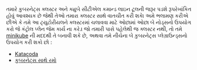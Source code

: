 તમારે કુબરનેટ્સ ક્લસ્ટર અને ક્યુબે સીટીએલ કમાન્ડ લાઇન ટૂલની જરૂર પડશે
રૂપરેખાંકિત હોવું આવશ્યક છે જેથી તેઓ તમારા ક્લસ્ટર સાથે વાતચીત કરી શકે। અમે ભલામણ કરીએ છીએ કે તમે આ ટ્યુટોરીયલને ક્લસ્ટરમાં ચલાવવા માટે ઓછામાં ઓછા બે નોડ્સનો ઉપયોગ કરો જે કંટ્રોલ પ્લેન જેમ કાર્ય ના કરે.। જો તમારી પાસે પહેલેથી જ ક્લસ્ટર નથી, તો તમે 
[minikube](https://minikube.sigs.k8s.io/docs/tutorials/multi_node/)
ની મદદથી તે બનાવી શકે છે, અથવા તમે નીચેના બે કુબરનેટ્સ પ્લેગ્રાઉન્ડ્સનો ઉપયોગ કરી શકો છો :

* [Katacoda](https://www.katacoda.com/courses/kubernetes/playground)
* [કુબરનેટ્સ સાથે રમો](http://labs.play-with-k8s.com/)